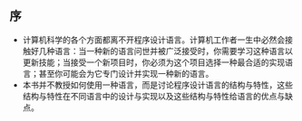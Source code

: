 ## 序

+ 计算机科学的各个方面都离不开程序设计语言。计算机工作者一生中必然会接触好几种语言：当一种新的语言问世并被广泛接受时，你需要学习这种语言以更新技能；当接受一个新项目时，你必须为这个项目选择一种最合适的实现语言；甚至你可能会为它专门设计并实现一种新的语言。
+ 本书并不教授如何使用一种语言，而是讨论程序设计语言的结构与特性，这些结构与特性在不同语言中的设计与实现以及这些结构与特性给语言的优点与缺点。

